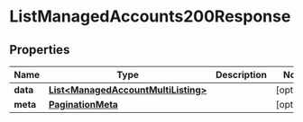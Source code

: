 

# ListManagedAccounts200Response


## Properties

| Name | Type | Description | Notes |
|------------ | ------------- | ------------- | -------------|
|**data** | [**List&lt;ManagedAccountMultiListing&gt;**](ManagedAccountMultiListing.md) |  |  [optional] |
|**meta** | [**PaginationMeta**](PaginationMeta.md) |  |  [optional] |



